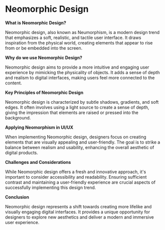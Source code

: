 # Neomorphic Design

**What is Neomorphic Design?**

Neomorphic design, also known as Neumorphism, is a modern design trend that emphasizes a soft, realistic, and tactile user interface. It draws inspiration from the physical world, creating elements that appear to rise from or be embedded into the screen.

**Why do we use Neomorphic Design?**

Neomorphic design aims to provide a more intuitive and engaging user experience by mimicking the physicality of objects. It adds a sense of depth and realism to digital interfaces, making users feel more connected to the content.

**Key Principles of Neomorphic Design**

Neomorphic design is characterized by subtle shadows, gradients, and soft edges. It often involves using a light source to create a sense of depth, giving the impression that elements are raised or pressed into the background.

**Applying Neomorphism in UI/UX**

When implementing Neomorphic design, designers focus on creating elements that are visually appealing and user-friendly. The goal is to strike a balance between realism and usability, enhancing the overall aesthetic of digital products.

**Challenges and Considerations**

While Neomorphic design offers a fresh and innovative approach, it's important to consider accessibility and readability. Ensuring sufficient contrast and maintaining a user-friendly experience are crucial aspects of successfully implementing this design trend.

**Conclusion**

Neomorphic design represents a shift towards creating more lifelike and visually engaging digital interfaces. It provides a unique opportunity for designers to explore new aesthetics and deliver a modern and immersive user experience.
